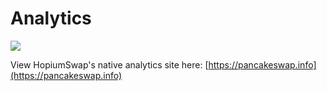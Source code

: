 # Analytics

![](<../../.gitbook/assets/image (156) (1) (1) (1) (1) (1) (1) (1) (1) (1) (1).png>)

View HopiumSwap's native analytics site here: [https://pancakeswap.info](https://pancakeswap.info)
